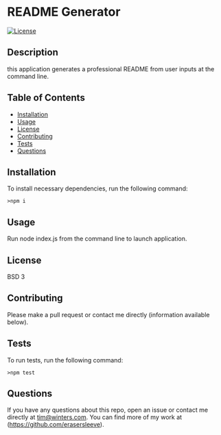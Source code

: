 # README Generator
  [![License](https://img.shields.io/badge/License-BSD%203--Clause-blue.svg)](https://opensource.org/licenses/BSD-3-Clause)
  ## Description
  this application generates a professional README from user inputs at the command line.
  ## Table of Contents
  *  [Installation](#Installation)
  *  [Usage](#Usage)
  *  [License](#License)
  *  [Contributing](#Contributing)
  *  [Tests](#Tests)
  *  [Questions](#Questions)
  ## Installation
  To install necessary dependencies, run the following command:

    >npm i

  ## Usage
  Run node index.js from the command line to launch application.
  ## License
  BSD 3
  ## Contributing
  Please make a pull request or contact me directly (information available below).
  ## Tests
  To run tests, run the following command:
    
    >npm test
  
  ## Questions
  If you have any questions about this repo, open an issue or contact me directly at [tim@winters.com](mailto:tim@winters.com). You can find more of my work at (https://github.com/erasersleeve).
  